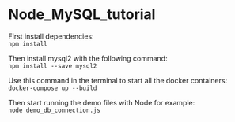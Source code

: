 # Node_MySQL_tutorial
First install dependencies:  
`npm install`

Then install mysql2 with the following command:  
`npm install --save mysql2`

Use this command in the terminal to start all the docker containers:  
`docker-compose up --build`

Then start running the demo files with Node for example:  
`node demo_db_connection.js`
